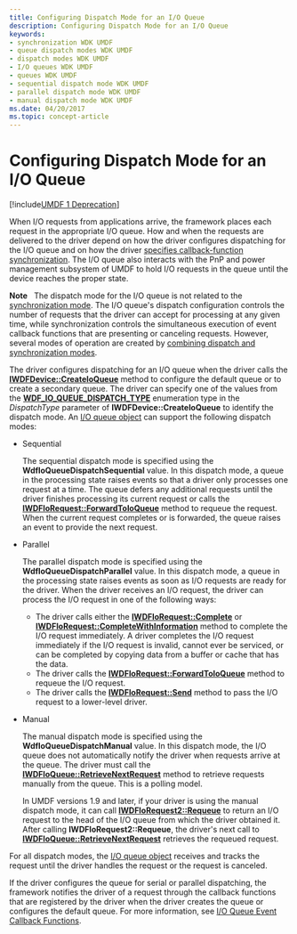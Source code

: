 ```yaml
---
title: Configuring Dispatch Mode for an I/O Queue
description: Configuring Dispatch Mode for an I/O Queue
keywords:
- synchronization WDK UMDF
- queue dispatch modes WDK UMDF
- dispatch modes WDK UMDF
- I/O queues WDK UMDF
- queues WDK UMDF
- sequential dispatch mode WDK UMDF
- parallel dispatch mode WDK UMDF
- manual dispatch mode WDK UMDF
ms.date: 04/20/2017
ms.topic: concept-article
---
```


# Configuring Dispatch Mode for an I/O Queue


[!include[UMDF 1 Deprecation](../includes/umdf-1-deprecation.md)]

When I/O requests from applications arrive, the framework places each request in the appropriate I/O queue. How and when the requests are delivered to the driver depend on how the driver configures dispatching for the I/O queue and on how the driver [specifies callback-function synchronization](specifying-a-callback-synchronization-mode.md). The I/O queue also interacts with the PnP and power management subsystem of UMDF to hold I/O requests in the queue until the device reaches the proper state.

**Note**   The dispatch mode for the I/O queue is not related to the [synchronization mode](specifying-a-callback-synchronization-mode.md). The I/O queue's dispatch configuration controls the number of requests that the driver can accept for processing at any given time, while synchronization controls the simultaneous execution of event callback functions that are presenting or canceling requests. However, several modes of operation are created by [combining dispatch and synchronization modes](combining-dispatch-and-synchronization-modes.md).

 

The driver configures dispatching for an I/O queue when the driver calls the [**IWDFDevice::CreateIoQueue**](/windows-hardware/drivers/ddi/wudfddi/nf-wudfddi-iwdfdevice-createioqueue) method to configure the default queue or to create a secondary queue. The driver can specify one of the values from the [**WDF\_IO\_QUEUE\_DISPATCH\_TYPE**](/windows-hardware/drivers/ddi/wdfio/ne-wdfio-_wdf_io_queue_dispatch_type) enumeration type in the *DispatchType* parameter of **IWDFDevice::CreateIoQueue** to identify the dispatch mode. An [I/O queue object](framework-i-o-queue-object.md) can support the following dispatch modes:

-   Sequential

    The sequential dispatch mode is specified using the **WdfIoQueueDispatchSequential** value. In this dispatch mode, a queue in the processing state raises events so that a driver only processes one request at a time. The queue defers any additional requests until the driver finishes processing its current request or calls the [**IWDFIoRequest::ForwardToIoQueue**](/windows-hardware/drivers/ddi/wudfddi/nf-wudfddi-iwdfiorequest-forwardtoioqueue) method to requeue the request. When the current request completes or is forwarded, the queue raises an event to provide the next request.

-   Parallel

    The parallel dispatch mode is specified using the **WdfIoQueueDispatchParallel** value. In this dispatch mode, a queue in the processing state raises events as soon as I/O requests are ready for the driver. When the driver receives an I/O request, the driver can process the I/O request in one of the following ways:

    -   The driver calls either the [**IWDFIoRequest::Complete**](/windows-hardware/drivers/ddi/wudfddi/nf-wudfddi-iwdfiorequest-complete) or [**IWDFIoRequest::CompleteWithInformation**](/windows-hardware/drivers/ddi/wudfddi/nf-wudfddi-iwdfiorequest-completewithinformation) method to complete the I/O request immediately. A driver completes the I/O request immediately if the I/O request is invalid, cannot ever be serviced, or can be completed by copying data from a buffer or cache that has the data.
    -   The driver calls the [**IWDFIoRequest::ForwardToIoQueue**](/windows-hardware/drivers/ddi/wudfddi/nf-wudfddi-iwdfiorequest-forwardtoioqueue) method to requeue the I/O request.
    -   The driver calls the [**IWDFIoRequest::Send**](/windows-hardware/drivers/ddi/wudfddi/nf-wudfddi-iwdfiorequest-send) method to pass the I/O request to a lower-level driver.
-   Manual

    The manual dispatch mode is specified using the **WdfIoQueueDispatchManual** value. In this dispatch mode, the I/O queue does not automatically notify the driver when requests arrive at the queue. The driver must call the [**IWDFIoQueue::RetrieveNextRequest**](/windows-hardware/drivers/ddi/wudfddi/nf-wudfddi-iwdfioqueue-retrievenextrequest) method to retrieve requests manually from the queue. This is a polling model.

    In UMDF versions 1.9 and later, if your driver is using the manual dispatch mode, it can call [**IWDFIoRequest2::Requeue**](/windows-hardware/drivers/ddi/wudfddi/nf-wudfddi-iwdfiorequest2-requeue) to return an I/O request to the head of the I/O queue from which the driver obtained it. After calling **IWDFIoRequest2::Requeue**, the driver's next call to [**IWDFIoQueue::RetrieveNextRequest**](/windows-hardware/drivers/ddi/wudfddi/nf-wudfddi-iwdfioqueue-retrievenextrequest) retrieves the requeued request.

For all dispatch modes, the [I/O queue object](framework-i-o-queue-object.md) receives and tracks the request until the driver handles the request or the request is canceled.

If the driver configures the queue for serial or parallel dispatching, the framework notifies the driver of a request through the callback functions that are registered by the driver when the driver creates the queue or configures the default queue. For more information, see [I/O Queue Event Callback Functions](i-o-queue-event-callback-functions.md).

 

